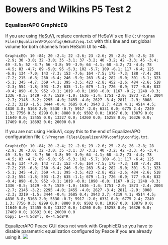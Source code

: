 # Bowers and Wilkins P5 Test 2
### EqualizerAPO GraphicEQ
If you are using [HeSuVi](https://sourceforge.net/projects/hesuvi/), replace contents of HeSuVi's eq file `C:\Program Files\EqualizerAPO\config\HeSuVi\eq.txt` with this line and set global volume for both channels from HeSuVi UI to **-45**.
```
GraphicEQ: 10 -84; 20 -2.4; 22 -2.6; 23 -2.6; 25 -2.8; 26 -2.8; 28 -2.9; 30 -3.0; 32 -3.0; 35 -3.1; 37 -3.2; 40 -3.2; 42 -3.3; 45 -3.4; 49 -3.5; 52 -3.7; 56 -3.8; 59 -3.9; 64 -4.1; 68 -4.2; 73 -4.4; 78 -4.5; 83 -4.7; 89 -5.0; 95 -5.3; 102 -5.7; 109 -6.1; 117 -6.4; 125 -6.8; 134 -7.0; 143 -7.3; 153 -7.6; 164 -7.5; 175 -7.3; 188 -7.4; 201 -7.2; 215 -6.8; 230 -6.4; 246 -5.9; 263 -5.4; 282 -5.0; 301 -5.1; 323 -5.1; 345 -4.7; 369 -4.1; 395 -3.5; 423 -2.8; 452 -2.6; 484 -2.6; 518 -2.3; 554 -1.8; 593 -1.2; 635 -1.1; 679 -1.1; 726 -0.9; 777 -0.6; 832 -0.4; 890 -0.3; 952 -0.1; 1019 -0.0; 1090 -0.0; 1167 -0.2; 1248 -0.3; 1336 -0.5; 1429 -0.7; 1529 -1.0; 1636 -1.4; 1751 -2.0; 1873 -2.4; 2004 -2.7; 2145 -3.2; 2295 -4.0; 2455 -4.0; 2627 -3.4; 2811 -2.9; 3008 -2.3; 3219 -1.5; 3444 -0.4; 3685 0.4; 3943 2.7; 4219 4.1; 4514 4.5; 4830 3.8; 5168 2.0; 5530 -0.7; 5917 -2.0; 6331 0.0; 6775 2.4; 7249 1.3; 7756 0.3; 8299 0.0; 8880 0.0; 9502 0.0; 10167 0.0; 10879 0.0; 11640 0.0; 12455 0.0; 13327 0.0; 14260 0.0; 15258 0.0; 16326 0.0; 17469 0.0; 18692 0.0; 20000 0.0
```
If you are not using HeSuVi, copy this to the end of EqualizerAPO configuration file `C:\Program Files\EqualizerAPO\config\config.txt`.
```
GraphicEQ: 10 -84; 20 -2.4; 22 -2.6; 23 -2.6; 25 -2.8; 26 -2.8; 28 -2.9; 30 -3.0; 32 -3.0; 35 -3.1; 37 -3.2; 40 -3.2; 42 -3.3; 45 -3.4; 49 -3.5; 52 -3.7; 56 -3.8; 59 -3.9; 64 -4.1; 68 -4.2; 73 -4.4; 78 -4.5; 83 -4.7; 89 -5.0; 95 -5.3; 102 -5.7; 109 -6.1; 117 -6.4; 125 -6.8; 134 -7.0; 143 -7.3; 153 -7.6; 164 -7.5; 175 -7.3; 188 -7.4; 201 -7.2; 215 -6.8; 230 -6.4; 246 -5.9; 263 -5.4; 282 -5.0; 301 -5.1; 323 -5.1; 345 -4.7; 369 -4.1; 395 -3.5; 423 -2.8; 452 -2.6; 484 -2.6; 518 -2.3; 554 -1.8; 593 -1.2; 635 -1.1; 679 -1.1; 726 -0.9; 777 -0.6; 832 -0.4; 890 -0.3; 952 -0.1; 1019 -0.0; 1090 -0.0; 1167 -0.2; 1248 -0.3; 1336 -0.5; 1429 -0.7; 1529 -1.0; 1636 -1.4; 1751 -2.0; 1873 -2.4; 2004 -2.7; 2145 -3.2; 2295 -4.0; 2455 -4.0; 2627 -3.4; 2811 -2.9; 3008 -2.3; 3219 -1.5; 3444 -0.4; 3685 0.4; 3943 2.7; 4219 4.1; 4514 4.5; 4830 3.8; 5168 2.0; 5530 -0.7; 5917 -2.0; 6331 0.0; 6775 2.4; 7249 1.3; 7756 0.3; 8299 0.0; 8880 0.0; 9502 0.0; 10167 0.0; 10879 0.0; 11640 0.0; 12455 0.0; 13327 0.0; 14260 0.0; 15258 0.0; 16326 0.0; 17469 0.0; 18692 0.0; 20000 0.0
Copy: L=-4.5dB*l, R=-4.5dB*R
```
EqualizerAPO Peace GUI does not work with GraphicEQ so you have to disable parametric equalization configured by Peace if you are already using it.
![](https://raw.githubusercontent.com/jaakkopasanen/AutoEq/master/results/Innerfidelity%202017/innerfidelity/onear/Bowers%20and%20Wilkins%20P5%20Test%202/Bowers%20and%20Wilkins%20P5%20Test%202.png)
